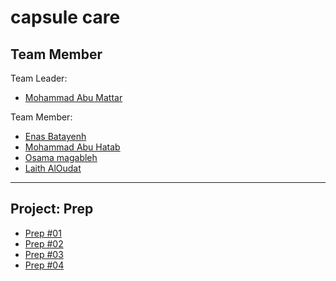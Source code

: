 # capsule care


## Team Member

Team Leader:
- [Mohammad Abu Mattar](https://github.com/MKAbuMattar)

Team Member:
- [Enas Batayenh](https://github.com/EnasBatayneh)
- [Mohammad Abu Hatab](https://github.com/mohammadabuhatab)
- [Osama magableh](https://github.com/osamamagableh)
- [Laith AlOudat](https://github.com/LaithAlOudat)

***

## Project: Prep

- [Prep #01](./project-prep/prop01/README.md)
- [Prep #02](./project-prep/prop02/README.md)
- [Prep #03](./project-prep/prop03/README.md)
- [Prep #04](./project-prep/prop04/README.md)

